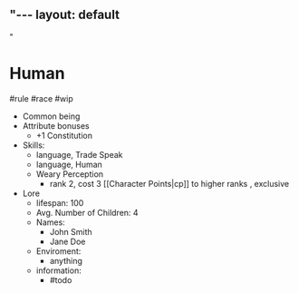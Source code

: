 "---
  layout: default
---
"
# Human
#rule #race #wip 

- Common being
- Attribute bonuses
	- +1 Constitution
- Skills:
	- language, Trade Speak
	- language, Human
	- Weary Perception
		- rank 2, cost 3 [[Character Points|cp]] to higher ranks , exclusive
-  Lore
	- lifespan: 100
	- Avg. Number of Children: 4
	- Names:
		- John Smith
		- Jane Doe
	- Enviroment:
		- anything
	- information:
		- #todo 